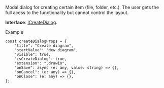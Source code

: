 Modal dialog for creating certain item (file, folder, etc.). The user gets the full acess to the functionality but cannot control the layout.

**Interface**: [ICreateDialog](https://github.com/ONLYOFFICE/docspace-plugin-sdk/blob/master/src/interfaces/components/ICreateDialog.ts).

Example

```
const createDialogProps = {
    "title": "Create diagram",
    "startValue": "New diagram",
    "visible": true,
    "isCreateDialog": true,
    "extension": ".drawio",
    "onSave": async (e: any, value: string) => {},
    "onCancel": (e: any) => {},
    "onClose": (e: any) => {},
};
```
